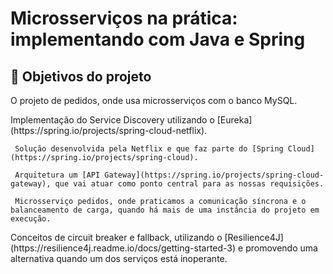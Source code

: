 
# Microsserviços na prática: implementando com Java e Spring

## 🔨 Objetivos do projeto

<p>  O projeto de pedidos, onde usa microsserviços com o banco MySQL.
</p>

<p>  Implementação do Service Discovery utilizando o [Eureka](https://spring.io/projects/spring-cloud-netflix).

     Solução desenvolvida pela Netflix e que faz parte do [Spring Cloud](https://spring.io/projects/spring-cloud).
     
     Arquitetura um [API Gateway](https://spring.io/projects/spring-cloud-gateway), que vai atuar como ponto central para as nossas requisições.
     
     Microsserviço pedidos, onde praticamos a comunicação síncrona e o balanceamento de carga, quando há mais de uma instância do projeto em execução.
</p>

<p>  Conceitos de circuit breaker e fallback, utilizando o [Resilience4J](https://resilience4j.readme.io/docs/getting-started-3) e promovendo uma alternativa quando um        dos serviços está inoperante.</p>

